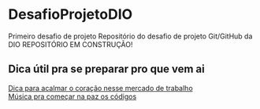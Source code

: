 # DesafioProjetoDIO
Primeiro desafio de projeto 
Repositório do desafio de projeto Git/GitHub da DIO
REPOSITÓRIO EM CONSTRUÇÃO!

## Dica útil pra se preparar pro que vem ai
[Dica para acalmar o coração nesse mercado de trabalho](https://www.youtube.com/watch?v=IxeuGceLDc8)<br />
[Música pra começar na paz os códigos](https://www.youtube.com/watch?v=1G1h4TQQOBU)
